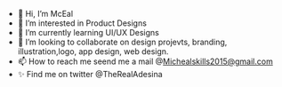 - 👋 Hi, I’m McEal
- 👀 I’m interested in Product Designs
- 🌱 I’m currently learning UI/UX Designs
- 💞️ I’m looking to collaborate on design projevts, branding, illustration,logo, app design, web design.
- 📫 How to reach me seend me a mail @Michealskills2015@gmail.com 
- ✨ Find me on twitter @TheRealAdesina

<!---
S-Berry/S-Berry is a ✨ special ✨ repository because its `README.md` (this file) appears on your GitHub profile.
You can click the Preview link to take a look at your changes.
--->
